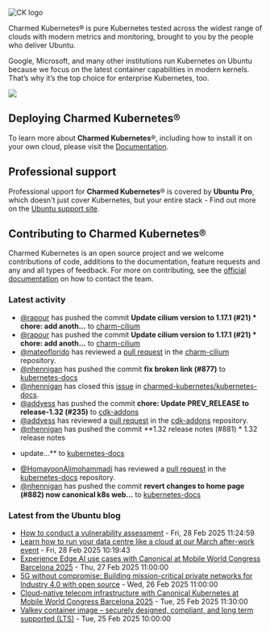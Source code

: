 ![CK logo](https://assets.ubuntu.com/v1/451d4cf4-Charmed+Kubernetes_RGB_onWhite_2022.svg)

Charmed Kubernetes® is pure Kubernetes tested across the widest range of clouds with modern metrics and monitoring, brought to you by the people who deliver Ubuntu.

Google, Microsoft, and many other institutions run Kubernetes on Ubuntu because we focus on the latest container capabilities in modern kernels. That’s why it’s the top choice for enterprise Kubernetes, too.

![](https://assets.ubuntu.com/v1/843c77b6-juju-at-a-glace.svg)

## Deploying Charmed Kubernetes®

To learn more about **Charmed Kubernetes**®, including how to install it on your own cloud, please visit the [Documentation][docs].

## Professional support

Professional upport for **Charmed Kubernetes**® is covered by **Ubuntu Pro**, which doesn't just cover Kubernetes, but your entire stack - Find out more on the [Ubuntu support site](https://ubuntu.com/support).

## Contributing to Charmed Kubernetes®

Charmed Kubernetes is an open source project and we welcome contributions of code, additions to the documentation, feature requests and any and all types of feedback. For more on contributing, see the [official documentation][get-in-touch] on how to contact the team.

<!-- LINKS -->
[docs]: https://ubuntu.com/kubernetes/docs
[get-in-touch]: https://ubuntu.com/kubernetes/docs/get-in-touch

### Latest activity

<!-- activity starts -->
 - [@rapour](https://github.com/rapour) has pushed the commit **Update cilium version to 1.17.1 (#21)  * chore: add anoth...** to [charm-cilium](https://github.com/charmed-kubernetes/charm-cilium)
 - [@rapour](https://github.com/rapour) has pushed the commit **Update cilium version to 1.17.1 (#21)  * chore: add anoth...** to [charm-cilium](https://github.com/charmed-kubernetes/charm-cilium)
 - [@mateoflorido](https://github.com/mateoflorido) has reviewed a [pull request](https://github.com/charmed-kubernetes/charm-cilium/pull/21) in the [charm-cilium](https://github.com/charmed-kubernetes/charm-cilium) repository.
 - [@nhennigan](https://github.com/nhennigan) has pushed the commit **fix broken link (#877)** to [kubernetes-docs](https://github.com/charmed-kubernetes/kubernetes-docs)
 - [@nhennigan](https://github.com/nhennigan) has closed this [issue](https://github.com/charmed-kubernetes/kubernetes-docs/issues/875) in [charmed-kubernetes/kubernetes-docs](https://api.github.com/repos/charmed-kubernetes/kubernetes-docs).
 - [@addyess](https://github.com/addyess) has pushed the commit **chore: Update PREV_RELEASE to release-1.32 (#235)** to [cdk-addons](https://github.com/charmed-kubernetes/cdk-addons)
 - [@addyess](https://github.com/addyess) has reviewed a [pull request](https://github.com/charmed-kubernetes/cdk-addons/pull/235) in the [cdk-addons](https://github.com/charmed-kubernetes/cdk-addons) repository.
 - [@nhennigan](https://github.com/nhennigan) has pushed the commit **1.32 release notes (#881)  * 1.32 release notes * update...** to [kubernetes-docs](https://github.com/charmed-kubernetes/kubernetes-docs)
 - [@HomayoonAlimohammadi](https://github.com/HomayoonAlimohammadi) has reviewed a [pull request](https://github.com/charmed-kubernetes/kubernetes-docs/pull/881) in the [kubernetes-docs](https://github.com/charmed-kubernetes/kubernetes-docs) repository.
 - [@nhennigan](https://github.com/nhennigan) has pushed the commit **revert changes to home page (#882)  now canonical k8s web...** to [kubernetes-docs](https://github.com/charmed-kubernetes/kubernetes-docs)
<!-- activity ends -->

<!-- roadmap starts -->

<!-- roadmap ends -->

### Latest from the Ubuntu blog

<!-- blog starts -->
* [How to conduct a vulnerability assessment](https://ubuntu.com//blog/how-to-conduct-a-vulnerability-assessment) - Fri, 28 Feb 2025 11:24:59 
* [Learn how to run your data centre like a cloud at our March after-work event](https://ubuntu.com//blog/canonical-infrastructure-masters-cloud-networking-event) - Fri, 28 Feb 2025 10:19:43 
* [Experience Edge AI use cases with Canonical at Mobile World Congress Barcelona 2025](https://ubuntu.com//blog/experience-edge-ai-use-cases-with-canonical-at-mobile-world-congress-barcelona-2025) - Thu, 27 Feb 2025 11:00:00 
* [5G without compromise: Building mission-critical private networks for Industry 4.0 with open source](https://ubuntu.com//blog/5g-without-compromise-building-mission-critical-private-networks-for-industry-4-0-with-open-source) - Wed, 26 Feb 2025 11:00:00 
* [Cloud-native telecom infrastructure with Canonical Kubernetes at Mobile World Congress Barcelona 2025](https://ubuntu.com//blog/cloud-native-telecom-infrastructure-with-canonical-kubernetes-at-mwc-2025) - Tue, 25 Feb 2025 11:30:00 
* [Valkey container image – securely designed, compliant, and long term supported (LTS)](https://ubuntu.com//blog/valkey-container-image) - Tue, 25 Feb 2025 10:00:00 
<!-- blog ends -->
